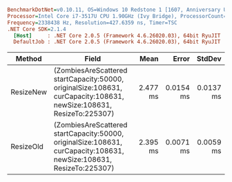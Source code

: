 ``` ini

BenchmarkDotNet=v0.10.11, OS=Windows 10 Redstone 1 [1607, Anniversary Update] (10.0.14393.1198)
Processor=Intel Core i7-3517U CPU 1.90GHz (Ivy Bridge), ProcessorCount=4
Frequency=2338438 Hz, Resolution=427.6359 ns, Timer=TSC
.NET Core SDK=2.1.4
  [Host]     : .NET Core 2.0.5 (Framework 4.6.26020.03), 64bit RyuJIT
  DefaultJob : .NET Core 2.0.5 (Framework 4.6.26020.03), 64bit RyuJIT


```
|    Method |                                                                                                               Field |     Mean |     Error |    StdDev |
|---------- |-------------------------------------------------------------------------------------------------------------------- |---------:|----------:|----------:|
| ResizeNew | (ZombiesAreScattered startCapacity:50000, originalSize:108631, curCapacity:108631, newSize:108631, ResizeTo:225307) | 2.477 ms | 0.0154 ms | 0.0137 ms |
| ResizeOld | (ZombiesAreScattered startCapacity:50000, originalSize:108631, curCapacity:108631, newSize:108631, ResizeTo:225307) | 2.395 ms | 0.0071 ms | 0.0059 ms |
